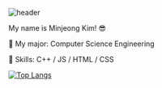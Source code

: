 ![header](https://capsule-render.vercel.app/api?type=wave&color=#DEB887&height=200&section=header&text=Hi%20there!&fontSize=90)

My name is Minjeong Kim! 😎

🌱 My major: Computer Science Engineering

💫 Skills: C++ / JS / HTML / CSS

[![Top Langs](https://github-readme-stats.vercel.app/api/top-langs/?username=minjeongss&layout=compact)](https://github.com/minjeongss/github-readme-stats)

